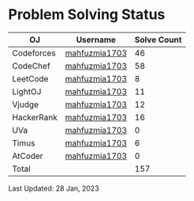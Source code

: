 # Problem Solving Status


| OJ | Username | Solve Count |
| -- | -------- | ----------- |
| Codeforces | [mahfuzmia1703](https://codeforces.com/profile/mahfuzmia1703) | 46 |
| CodeChef | [mahfuzmia1703](https://www.codechef.com/users/mahfuzmia1703) | 58 |
| LeetCode | [mahfuzmia1703](https://leetcode.com/mahfuzmia1703) | 8 |
| LightOJ | [mahfuzmia1703](https://lightoj.com/user/mahfuzmia1703) | 11 | 
| Vjudge | [mahfuzmia1703](https://vjudge.net/user/mahfuzmia1703) | 12 |
| HackerRank | [mahfuzmia1703](https://www.hackerrank.com/mahfuzmia1703) | 16 |
| UVa | [mahfuzmia1703](https://onlinejudge.org/index.php?option=com_onlinejudge&Itemid=15) | 0 |
| Timus | [mahfuzmia1703](https://acm.timus.ru/author.aspx?id=340262) | 6 |
| AtCoder | [mahfuzmia1703](https://atcoder.jp/users/mahfuzmia1703) | 0 |
| Total |  | 157 |

Last Updated: 28 Jan, 2023

